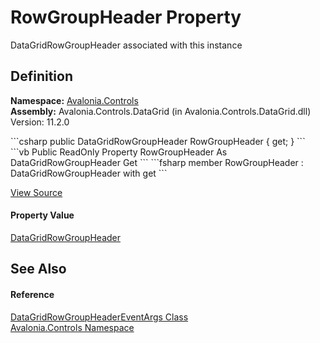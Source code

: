 # RowGroupHeader Property


DataGridRowGroupHeader associated with this instance



## Definition
**Namespace:** <a href="N_Avalonia_Controls">Avalonia.Controls</a>  
**Assembly:** Avalonia.Controls.DataGrid (in Avalonia.Controls.DataGrid.dll) Version: 11.2.0

<Tabs groupId="api-code-preview">
<TabItem value="csharp" label="C#">
```csharp
public DataGridRowGroupHeader RowGroupHeader { get; }
```
</TabItem>
<TabItem value="vb" label="VB">
```vb
Public ReadOnly Property RowGroupHeader As DataGridRowGroupHeader
	Get
```
</TabItem>
<TabItem value="fsharp" label="F#">
```fsharp
member RowGroupHeader : DataGridRowGroupHeader with get
```
</TabItem>
</Tabs>



<a href="https://github.com/AvaloniaUI/Avalonia/tree/master/src/Avalonia.Controls.DataGrid/EventArgs.cs#L529" title="View the source code">View Source</a>



#### Property Value
<a href="T_Avalonia_Controls_DataGridRowGroupHeader">DataGridRowGroupHeader</a>

## See Also


#### Reference
<a href="T_Avalonia_Controls_DataGridRowGroupHeaderEventArgs">DataGridRowGroupHeaderEventArgs Class</a>  
<a href="N_Avalonia_Controls">Avalonia.Controls Namespace</a>  

